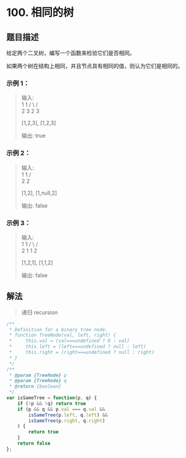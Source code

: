 # 100. 相同的树

## 题目描述

给定两个二叉树，编写一个函数来检验它们是否相同。

如果两个树在结构上相同，并且节点具有相同的值，则认为它们是相同的。

### 示例 1：

>输入:       
>   1         1
>   / \       / \
>  2   3     2   3
>
> [1,2,3],   [1,2,3]
>
>输出: true

### 示例 2：

>输入:      
>      1        1
>      /           \
>    2             2
>
>  [1,2],     [1,null,2]
>
>输出: false

### 示例 3：

>输入:      
>   1         1
>   / \       / \
>  2   1     1   2
>
> [1,2,1],   [1,1,2]
>
>输出: false

## 解法

> 递归 recursion

```javascript
/**
 * Definition for a binary tree node.
 * function TreeNode(val, left, right) {
 *     this.val = (val===undefined ? 0 : val)
 *     this.left = (left===undefined ? null : left)
 *     this.right = (right===undefined ? null : right)
 * }
 */
/**
 * @param {TreeNode} p
 * @param {TreeNode} q
 * @return {boolean}
 */
var isSameTree = function(p, q) {
    if (!p && !q) return true
    if (p && q && p.val === q.val && 
        isSameTree(p.left, q.left) &&
        isSameTree(p.right, q.right)
    ) {
        return true
    }
    return false
};
```

